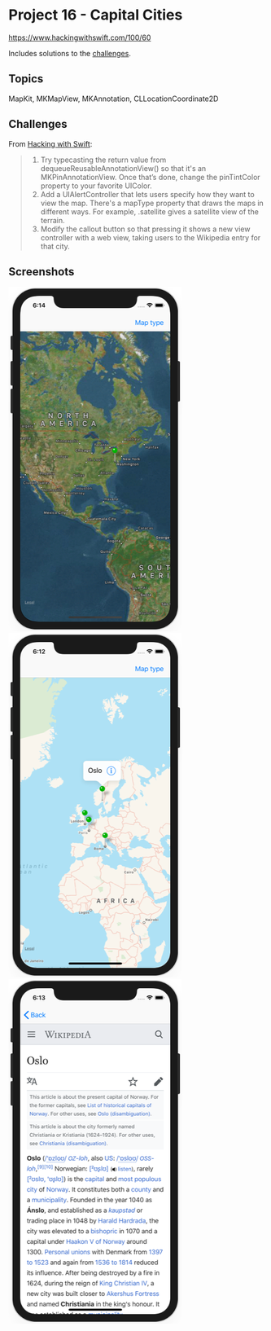 # Project 16 - Capital Cities

https://www.hackingwithswift.com/100/60

Includes solutions to the [challenges](https://www.hackingwithswift.com/read/16/4/wrap-up).

## Topics

MapKit, MKMapView, MKAnnotation, CLLocationCoordinate2D

## Challenges

From [Hacking with Swift](https://www.hackingwithswift.com/read/16/4/wrap-up):
>1. Try typecasting the return value from dequeueReusableAnnotationView() so that it's an MKPinAnnotationView. Once that’s done, change the pinTintColor property to your favorite UIColor.
>2. Add a UIAlertController that lets users specify how they want to view the map. There's a mapType property that draws the maps in different ways. For example, .satellite gives a satellite view of the terrain.
>3. Modify the callout button so that pressing it shows a new view controller with a web view, taking users to the Wikipedia entry for that city.

## Screenshots

![screenshot1](screenshots/screen01.png)
![screenshot2](screenshots/screen02.png)
![screenshot3](screenshots/screen03.png)
